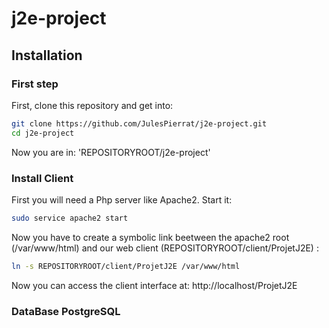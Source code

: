 # j2e-project

## Installation

### First step
First, clone this repository and get into:
```bash
git clone https://github.com/JulesPierrat/j2e-project.git
cd j2e-project
```
Now you are in: 'REPOSITORYROOT/j2e-project'

### Install Client
First you will need a Php server like Apache2.
Start it:
```bash
sudo service apache2 start
```

Now you have to create a symbolic link beetween the apache2 root (/var/www/html) and our web client (REPOSITORYROOT/client/ProjetJ2E) :
```bash
ln -s REPOSITORYROOT/client/ProjetJ2E /var/www/html
```

Now you can access the client interface at:
http://localhost/ProjetJ2E

### DataBase PostgreSQL
